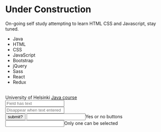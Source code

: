 <!DOCTYPE html>
<html>
  <head>
  <h1>Under Construction</h1>
  </head>
  
  <body>
  <p1>
  On-going self study attempting to learn HTML CSS and Javascript, stay tuned.
  <br>
    
  </p1>
  <ul>
   <li>Java</li>
   <li>HTML</li>
   <li>CSS</li>
  <li>JavaScript</li>
  <li>Bootstrap</li>
  <li>jQuery</li>
  <li>Sass</li>
  <li>React</li>
  <li>Redux</li>
  </ul>
  <br>
  <p2>
  University of Helsinki <a href="https://moocfi.github.io/courses/2013/programming-part-1/">Java course</a>
  <br>
  <input type="text" placeholder="Field has text">
  <br>
  <input type="text" placeholder="Disappear when text entered">
  <br>
  <button type="submit">submit?</button>
  
  <label>
    <input type"radio" name"Yes-no">Yes or no buttons
  </label>
  <label>
    <input type"radio" name"Yes-no">Only one can be selected
  </label>
  
  </body>
  
   
 
